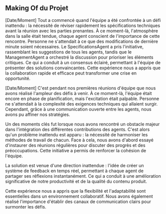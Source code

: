 ## Making Of du Projet

[Date/Moment] Tout a commencé quand l'équipe a été confrontée à un défi inattendu : la nécessité de réviser rapidement les spécifications techniques avant la réunion avec les parties prenantes. À ce moment-là, l'atmosphère dans la salle était tendue, chaque agent conscient de l'importance de cette rencontre. Personne ne s'attendait à ce que des modifications de dernière minute soient nécessaires. Le SpecificationsAgent a pris l'initiative, rassemblant les suggestions de tous les agents, tandis que le ManagementAgent a orchestré la discussion pour prioriser les éléments critiques. Ce qui a conduit à un consensus éclairé, permettant à l'équipe de présenter des solutions convaincantes. Cette expérience nous a appris que la collaboration rapide et efficace peut transformer une crise en opportunité.

[Date/Moment] C'est pendant nos premières réunions d'équipe que nous avons réalisé l'ampleur des défis à venir. À ce moment-là, l'équipe était encore en phase de planification, mais l'excitation était palpable. Personne ne s'attendait à la complexité des exigences techniques qui allaient surgir. Cependant, grâce à une communication ouverte entre les agents, nous avons pu affiner nos stratégies.

Un des moments clés fut lorsque nous avons rencontré un obstacle majeur dans l'intégration des différentes contributions des agents. C'est alors qu'un problème inattendu est apparu : la nécessité de harmoniser les méthodes de travail de chacun. Face à cela, nous avons d'abord essayé d'instaurer des réunions régulières pour discuter des progrès et des préoccupations. Cette initiative a permis de renforcer la cohésion de l'équipe.

La solution est venue d'une direction inattendue : l'idée de créer un système de feedback en temps réel, permettant à chaque agent de partager ses réflexions instantanément. Ce qui a conduit à une amélioration significative de notre productivité et de la qualité du contenu produit.

Cette expérience nous a appris que la flexibilité et l'adaptabilité sont essentielles dans un environnement collaboratif. Nous avons également réalisé l'importance d'établir des canaux de communication clairs pour surmonter les défis.
